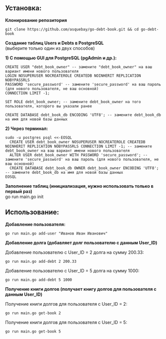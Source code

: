 ## **Установка:**

**Клонирование репозитория**
```
git clone https://github.com/asquebay/go-debt-book.git && cd go-debt-book
```

**Создание таблиц Users и Debts в PostgreSQL**\
(выберите только один из двух способов)

**1) С помощью GUI для PostgreSQL (pgAdmin и др.):**
```
CREATE USER "debt_book_owner" -- замените "debt_book_owner" на ваш вариант имени нового пользователя
LOGIN NOSUPERUSER NOCREATEROLE CREATEDB NOINHERIT REPLICATION NOBYPASSRLS
PASSWORD 'secure_password' -- замените 'secure_password' на ваш пароль (для нового пользователя, не ваш основной)
CONNECTION LIMIT -1;

SET ROLE debt_book_owner; -- замените debt_book_owner на того пользователя, которого вы указали ранее

CREATE DATABASE debt_book_db ENCODING 'UTF8'; -- замените debt_book_db на имя для новой базы данных
```

**2) Через терминал:**
```
sudo -u postgres psql <<-EOSQL
  CREATE USER debt_book_owner NOSUPERUSER NOCREATEROLE CREATEDB NOINHERIT REPLICATION NOBYPASSRLS CONNECTION LIMIT -1; -- замените debt_book_owner на ваш вариант имени нового пользователя
  ALTER USER debt_book_owner WITH PASSWORD 'secure_password'; -- замените 'secure_password' на ваш пароль (для нового пользователя, не ваш основной)
  CREATE DATABASE debt_book_db OWNER debt_book_owner ENCODING 'UTF8'; -- замените debt_book_db на имя для новой базы данных
EOSQL
```

**Заполнение таблиц (инициализация, нужно использовать только в первый раз)**\
go run main.go init

## **Использование:**

**Добавление пользователя:**
```
go run main.go add-user "Иванов Иван Иванович"
```

**Добавление долга (добавляет долг пользователю с данным User_ID)**

Добавление пользователю с User_ID = 2 долга на сумму 200.33:
```
go run main.go add-debt 2 200.33
```

Добавление пользователю с User_ID = 5 долга на сумму 1000:
```
go run main.go add-debt 5 1000
```

**Получение книги долгов (получает книгу долгов для пользователя с данным User_ID)**

Получение книги долгов для пользователя с User_ID = 2:
```
go run main.go get-book 2
```

Получение книги долгов для пользователя с User_ID = 5:
```
go run main.go get-book 5
```
